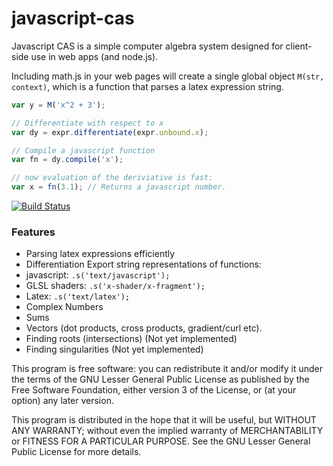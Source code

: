 javascript-cas
==============

Javascript CAS is a simple computer algebra system designed for client-side use in web apps (and node.js).

Including math.js in your web pages will create a single global object `M(str, context)`, which is a function that parses a latex expression string.

```javascript
var y = M('x^2 + 3');

// Differentiate with respect to x
var dy = expr.differentiate(expr.unbound.x);

// Compile a javascript function
var fn = dy.compile('x');

// now evaluation of the deriviative is fast:
var x = fn(3.1); // Returns a javascript number.
```

[![Build Status](https://travis-ci.org/aantthony/javascript-cas.png?branch=master)](https://travis-ci.org/aantthony/javascript-cas)

### Features
- Parsing latex expressions efficiently
- Differentiation
Export string representations of functions:
 - javascript: `.s('text/javascript');`
 - GLSL shaders: `.s('x-shader/x-fragment');`
 - Latex: `.s('text/latex');`
- Complex Numbers
- Sums
- Vectors (dot products, cross products, gradient/curl etc).
- Finding roots (intersections) (Not yet implemented)
- Finding singularities (Not yet implemented)


This program is free software: you can redistribute it and/or modify
it under the terms of the GNU Lesser General Public License as published by
the Free Software Foundation, either version 3 of the License, or
(at your option) any later version.

This program is distributed in the hope that it will be useful,
but WITHOUT ANY WARRANTY; without even the implied warranty of
MERCHANTABILITY or FITNESS FOR A PARTICULAR PURPOSE.  See the
GNU Lesser General Public License for more details.
